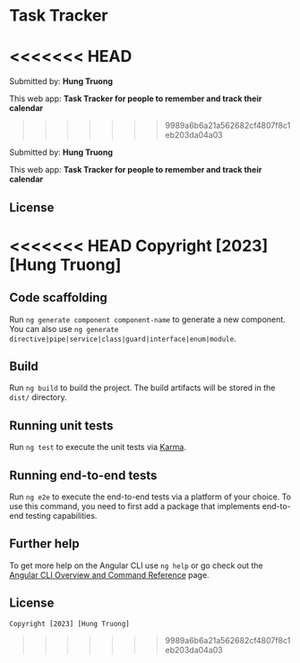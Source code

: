 # Task Tracker
<<<<<<< HEAD
=======

Submitted by: **Hung Truong**

This web app: **Task Tracker for people to remember and track their calendar**
>>>>>>> 9989a6b6a21a562682cf4807f8c1eb203da04a03

Submitted by: **Hung Truong**

This web app: **Task Tracker for people to remember and track their calendar**

## License

<<<<<<< HEAD
    Copyright [2023] [Hung Truong]
=======
## Code scaffolding

Run `ng generate component component-name` to generate a new component. You can also use `ng generate directive|pipe|service|class|guard|interface|enum|module`.

## Build

Run `ng build` to build the project. The build artifacts will be stored in the `dist/` directory.

## Running unit tests

Run `ng test` to execute the unit tests via [Karma](https://karma-runner.github.io).

## Running end-to-end tests

Run `ng e2e` to execute the end-to-end tests via a platform of your choice. To use this command, you need to first add a package that implements end-to-end testing capabilities.

## Further help

To get more help on the Angular CLI use `ng help` or go check out the [Angular CLI Overview and Command Reference](https://angular.io/cli) page.

## License

    Copyright [2023] [Hung Truong]
>>>>>>> 9989a6b6a21a562682cf4807f8c1eb203da04a03
